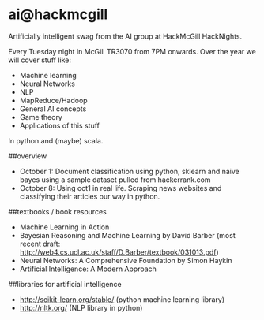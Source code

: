 ai@hackmcgill
==

Artificially intelligent swag from the AI group at HackMcGill HackNights.

Every Tuesday night in McGill TR3070 from 7PM onwards. Over the year we will cover stuff like:

- Machine learning
- Neural Networks
- NLP
- MapReduce/Hadoop
- General AI concepts
- Game theory
- Applications of this stuff

In python and (maybe) scala.

##overview

- October 1: Document classification using python, sklearn and naive bayes using a sample dataset pulled from hackerrank.com
- October 8: Using oct1 in real life. Scraping news websites and classifying their articles our way in python.

##textbooks / book resources

- Machine Learning in Action
- Bayesian Reasoning and Machine Learning by David Barber (most recent draft: http://web4.cs.ucl.ac.uk/staff/D.Barber/textbook/031013.pdf)
- Neural Networks: A Comprehensive Foundation by Simon Haykin
- Artificial Intelligence: A Modern Approach

##libraries for artificial intelligence

- http://scikit-learn.org/stable/ (python machine learning library)
- http://nltk.org/ (NLP library in python)
